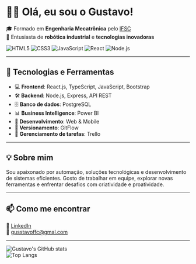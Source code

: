 # 👨‍💻 Olá, eu sou o Gustavo!

🎓 Formado em **Engenharia Mecatrônica** pelo [IFSC](https://www.ifsc.edu.br)  
🤖 Entusiasta de **robótica industrial** e **tecnologias inovadoras**

<!-- Shields de tecnologias -->
![HTML5](https://img.shields.io/badge/-HTML5-E34F26?style=flat-square&logo=html5&logoColor=white)
![CSS3](https://img.shields.io/badge/-CSS3-1572B6?style=flat-square&logo=css3)
![JavaScript](https://img.shields.io/badge/-JavaScript-F7DF1E?style=flat-square&logo=javascript&logoColor=black)
![React](https://img.shields.io/badge/-React-61DAFB?style=flat-square&logo=react)
![Node.js](https://img.shields.io/badge/-Node.js-339933?style=flat-square&logo=node.js)

---

## 🚀 Tecnologias e Ferramentas

- 💻 **Frontend**: React.js, TypeScript, JavaScript, Bootstrap  
- 🛠️ **Backend**: Node.js, Express, API REST  
- 🗄️ **Banco de dados**: PostgreSQL  
- 📊 **Business Intelligence**: Power BI  
- 📱 **Desenvolvimento**: Web & Mobile  
- 🔁 **Versionamento**: GitFlow  
- 📌 **Gerenciamento de tarefas**: Trello  

---

## 💡 Sobre mim

Sou apaixonado por automação, soluções tecnológicas e desenvolvimento de sistemas eficientes. Gosto de trabalhar em equipe, explorar novas ferramentas e enfrentar desafios com criatividade e proatividade.

---

## 📫 Como me encontrar

🔗 [LinkedIn](https://www.linkedin.com/in/gustavo-fernandes-733bb8161/)  
📧 gusstavoffc@gmal.com

---

![Gustavo's GitHub stats](https://github-readme-stats.vercel.app/api?username=gustavoffc&show_icons=true&theme=dark)  
![Top Langs](https://github-readme-stats.vercel.app/api/top-langs/?username=gustavoffc&layout=compact&theme=dark)
